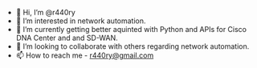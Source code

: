 - 👋 Hi, I’m @r440ry
- 👀 I’m interested in network automation. 
- 🌱 I’m currently getting better aquinted with Python and APIs for Cisco DNA Center and and SD-WAN.
- 💞️ I’m looking to collaborate with others regarding network automation.
- 📫 How to reach me - r440ry@gmail.com

<!---
r440ry/r440ry is a ✨ special ✨ repository because its `README.md` (this file) appears on your GitHub profile.
You can click the Preview link to take a look at your changes.
--->
